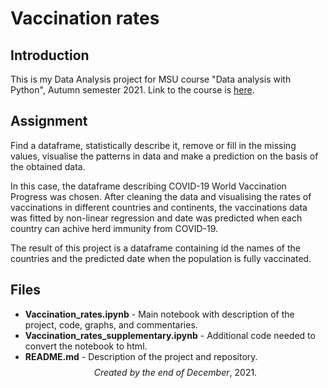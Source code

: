 # Vaccination rates

## Introduction
This is my Data Analysis project for MSU course "Data analysis with Python", Autumn semester 2021. 
Link to the course is [here](https://github.com/MSUcourses/Data-Analysis-with-Python/tree/main/Python).


## Assignment
Find a dataframe, statistically describe it, remove or fill in the missing values, visualise the patterns in data and make a prediction on the basis of the obtained data.  

In this case, the dataframe describing COVID-19 World Vaccination Progress was chosen. After cleaning the data and visualising the rates of vaccinations in different countries and continents, the vaccinations data was fitted by non-linear regression and date was predicted when each country can achive herd immunity from COVID-19.

The result of this project is a dataframe containing id the names of the countries and the predicted date when the population is fully vaccinated.


## Files
- **Vaccination_rates.ipynb** - Main notebook with description of the project, code, graphs, and commentaries.
- **Vaccination_rates_supplementary.ipynb** - Additional code needed to convert the notebook to html.
- **README.md** - Description of the project and repository.
$$ $$
$$Created\ by\ the\ end\ of\ December,\ 2021.$$

